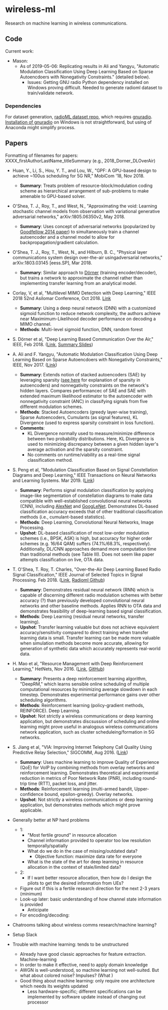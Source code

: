 # wireless-ml
Research on machine learning in wireless communications.

## Code

Current work:

- Mason:
	- As of 2019-05-06: Replicating results in Ali and Yangyu, "Automatic Modulation Classification Using Deep Learning Based on Sparse Autoencdoers with Nonegativity Constraints." (detailed below).
		- Issues: Getting GNU radio Python dependency installed on Windows proving difficult. Needed to generate radioml dataset to train/validate network.

### Dependencies

For dataset generation, [radioML dataset repo](https://github.com/radioML/dataset), which requires [gnuradio](https://www.gnuradio.org/doc/sphinx/). [Installation of gnuradio](http://www.gcndevelopment.com/gnuradio/documentation.htm) on Windows is not straightforward, but using of Anaconda might simplify process.

## Papers

Formatting of filenames for papers: XXXX_firstAuthorLastName_titleSummary (e.g., 2018_Dorner_DLOverAir)

- Huan, Y., Li, S., Hou, Y. T., and Lou, W., "GPF: A GPU-based design to achieve ~100us scheduling for 5G NR," MobiCom '18, Nov 2018.
	- **Summary**: Treats problem of resource-block/modulation coding scheme as hierarchical arrangement of sub-problems to make amenable to GPU-based solver.
- O'Shea, T. J., Roy, T., and West, N., "Approximating the void: Learning stochastic channel models from observation with variational generative adversarial networks," arXiv:1805.06350v2, May 2018.
	- **Summary**: Uses concept of adversarial networks (popularized by [Goodfellow 2014 paper](https://papers.nips.cc/paper/5423-generative-adversarial-nets.pdf)) to simultaneously train a channel autoencoder and a channel model to allow for backpropagation/gradient calculation.
- O'Shea, T. J., Roy, T., West, N., and Hilburn, B. C., "Physical layer communications system design over-the-air usingadversarial networks," 	arXiv:1803.03145 [eess.SP], Mar 2018.
	- **Summary**: Similar approach to [Dörner](https://github.com/mdelrosa/wireless-ml/blob/master/Papers/2018_Dorner_DLoverAir.pdf) (training encoder/decoder), but trains a network to approximate the channel rather than implementing transfer learning from an analytical model.
- Corlay, V, et al, "Multilevel MIMO Detection with Deep Learning," IEEE 2018 52nd Asilomar Conference, Oct 2018. [Link](https://ieeexplore.ieee.org/document/8645519)
	- **Summary**: Using a deep neural network (DNN) with a customized sigmoid function to reduce network complexity, the authors achieve near Maximimum-Likelihood decoder performance on decoding a MIMO channel.
	- **Methods**: Multi-level sigmoid function, DNN, random forest
- S. Dörner et al, "Deep Learning Based Communication Over the Air," IEEE, Feb 2018. ([Link](https://github.com/mdelrosa/wireless-ml/blob/master/Papers/2018_Dorner_DLoverAir.pdf), [Summary Slides](https://docs.google.com/presentation/d/122XdVg9kUqoCtVnBc7acemM5RyVIfHtDeRlXqwHdOQk/edit#slide=id.p))
- A. Ali and F. Yangyu, "Automatic Modulation Classification Using Deep Learning Based on Sparse Autoencdoers with Nonegativity Constraints," IEEE, Nov 2017. ([Link](https://ieeexplore.ieee.org/stamp/stamp.jsp?tp=&arnumber=8038046))
	- **Summary**: Extends notion of stacked autoencoders (SAE) by leveraging sparsity ([see here](https://web.stanford.edu/class/cs294a/sparseAutoencoder.pdf) for explanation of sparsity in autoencoders) and nonnegativity constraints on the network's hidden layers. Compares performancec of SAE and SAE with extended maximum likelihood estimator to the autoencoder with nonnegativity constraint (ANC) in classifying signals from five different modulation schemes.
	- **Methods**: Stacked Autoencoders (greedy layer-wise training), Sparse Autoencoders, Cumulants (as signal features), KL Divergence (used to express sparsity constraint in loss function).
	- **Comments**:
		- KL Divergence normally used to measure/minimize difference between two probability distributions. Here, KL Divergence is used to minimizing discrepancy between a given hidden layer's average activation and the sparsity constraint.
		- No comments on runtime/viability as a real-time signal classification method. 
- S. Peng et al, "Modulation Classification Based on Signal Constellation Diagrams and Deep Learning," IEEE Transactions on Neural Networks and Learning Systems. Mar 2019. ([Link](https://ieeexplore.ieee.org/document/8418751))
	- **Summary**: Performs signal modulation classification by applying image-like segmentation of constellation diagrams to make data compatible with well-established convolutional neural networks (CNN), including [AlexNet](https://medium.com/@smallfishbigsea/a-walk-through-of-alexnet-6cbd137a5637) and [GoogLeNet](https://ai.google/research/pubs/pub43022). Demonstrates DL-based classification accuracy exceeds that of other traditional classification methods (i.e., cumulant-based statistics).
	- **Methods**: Deep Learning, Convolutional Neural Networks, Image Processing. 
	- **Upshot**: DL-based classification of most low-order modulation schemes (i.e., BPSK, ASK) is high, but accuracy for higher order schemes (e.g. 16/64 QAM) suffers (74.1%/68.3%, respectively). Additionally, DL/CNN approaches demand more computation time than traditional methods (see Table III). Does not seem like paper attempts classification on live, OTA data.
- T. O'Shea, T. Roy, T. Charles, "Over-the-Air Deep Learning Based Radio Signal Classification," IEEE Journal of Selected Topics in Signal Processing. Feb 2018. ([Link](https://ieeexplore.ieee.org/abstract/document/8267032), [Radioml Github](https://github.com/radioML))
	- **Summary**: Demonstrates residual neural network (RNN) which is capable of discerning different radio modulation schemes with better accuracy (?) than previously developed convolutional neural networks and other baseline methods. Applies RNN to OTA data and demonstrates feasibility of deep-learning based signal classification.
	- **Methods**: Deep Learning (residual neural networks, transfer learning). 
	- **Upshot**: Transfer learning valuable but does not achieve equivalent accuracy/sensitivity compared to direct training when transfer learning data is small. Transfer learning can be made more valuable when simulation methods become more accurate, allowing for generation of synthetic data which accurately represents real-world data.
- H. Mao et al, "Resource Management with Deep Reinforcement Learning," HetNets, Nov 2016. ([Link](https://people.csail.mit.edu/alizadeh/papers/deeprm-hotnets16.pdf), [GitHub](https://github.com/hongzimao/deeprm))
	- **Summary**: Presents a deep reinforcement learning algorithm, "DeepRM," which learns sensible online scheduling of multiple computational resources by minimizing average slowdown in each timestep. Demonstrates experimental performance gains over other scheduling algorithms.
	- **Methods**: Reinforcement learning (policy-gradient methods, REINFORCE). Deep Learning. 
	- **Upshot**: Not strictly a wireless communications or deep learning application, but demonstrates discsussion of scheduling and online learning might prove useful in analogous wireless communications network application, such as cluster scheduleing/formation in 5G networks.
- S. Jiang et al, "VIA: Improving Internet Telephony Call Quality Using Predictive Relay Selection," SIGCOMM, Aug 2016. ([Link](https://www.microsoft.com/en-us/research/wp-content/uploads/2016/08/via.pdf))
	- **Summary**: Uses machine learning to improve Quality of Experience (QoE) for VoIP by combining methods from overlay networks and reinforcement learning. Demonstrates theoretical and experimental reduction in metrics of Poor Network Rate (PNR), including round-trip time (RTT), packet loss, and jitter.
	- **Methods**: Reinforcement learning (multi-armed bandit, Upper-confidence bound, epsilon-greedy). Overlay networks.
	- **Upshot**: Not strictly a wireless communications or deep learning application, but demonstrates methods which might prove applicable.

- Generally better at NP hard problems
	- 1:
		- "Most fertile ground" in resource allocation
		- Channel information provided to operator too low resolution temporally/spatially
		- What do we do in the case of missing/outdated data?
			- Objective function: maximize data rate for everyone
		- What is the state of the art for deep learning in resource allocation in the context of stale/limited data?
	- 2:
		- If I want better resource allocation, then how do I design the pilots to get the desired information from UEs?
	- Figure out if this is a fertile research direction for the next 2-3 years (minimum)
	- Look-up later: basic understanding of how channel state information is provided
		- Anticipate
	- For encoding/decoding: 
- Chatrooms talking about wireless comms research/machine learning?
- Setup Slack
- Trouble with machine learning: tends to be unstructured
	- Already have good classic approaches for feature extraction. Machine-learning 
	- In order to make it effective, need to apply domain knowledge
	- AWGN is well-understood, so machine learning not well-suited. But what about colored noise? Impulses? (What )
	- Good thing about machine learning: only require one architecture which needs its weights updated
		- Less hardware-specific; different specifications can be implemented by software update instead of changing out processor
